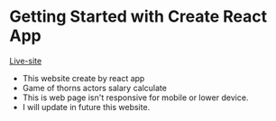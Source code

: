 # Getting Started with Create React App

[Live-site](https://game-of-thorns-actorns-salary.netlify.app/)

* This website create by react app
* Game of thorns actors salary calculate
* This is web page isn't responsive for mobile or lower device.
* I will update in future this website.
